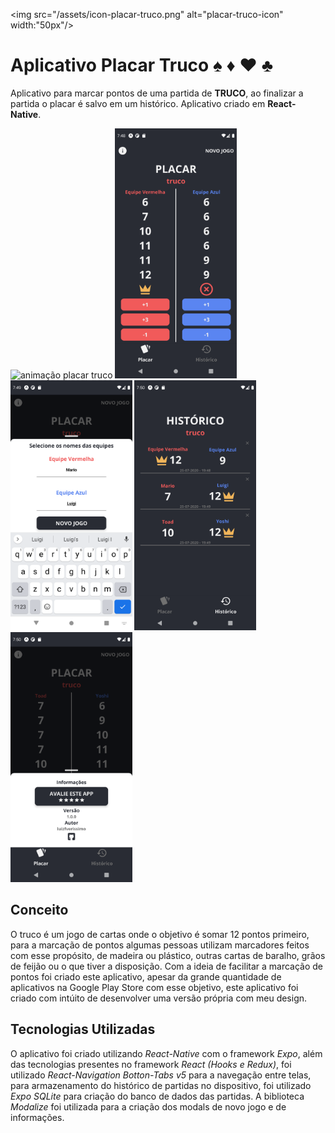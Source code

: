 <img src="/assets/icon-placar-truco.png" alt="placar-truco-icon" width:"50px"/>

# Aplicativo Placar Truco :spades: :diamonds: :hearts: :clubs:
Aplicativo para marcar pontos de uma partida de **TRUCO**, ao finalizar a partida o placar é salvo em um histórico. Aplicativo criado em **React-Native**.

<img src="/images/gif1.gif" alt="animação placar truco" style="height:400px;"/> <img src="/images/1.png" alt="imagem-placar-truco-1" style="height:400px;"/> <img src="/images/2.png" alt="imagem-placar-truco-2" style="height:400px;"/> <img src="/images/3.png" alt="imagem-placar-truco-3" style="height:400px;"/> <img src="/images/4.png" alt="imagem-placar-truco-4" style="height:400px;"/>

## Conceito
O truco é um jogo de cartas onde o objetivo é somar 12 pontos primeiro, para a marcação de pontos algumas pessoas utilizam marcadores feitos com esse propósito, de madeira ou plástico, outras cartas de baralho, grãos de feijão ou o que tiver a disposição. Com a ideia de facilitar a marcação de pontos foi criado este aplicativo, apesar da grande quantidade de aplicativos na Google Play Store com esse objetivo, este aplicativo foi criado com intúito de desenvolver uma versão própria com meu design.

## Tecnologias Utilizadas
O aplicativo foi criado utilizando *React-Native* com o framework *Expo*, além das tecnologias presentes no framework *React (Hooks e Redux)*, foi utilizado *React-Navigation Botton-Tabs v5* para a navegação entre telas, para armazenamento do histórico de partidas no dispositivo, foi utilizado *Expo SQLite* para criação do banco de dados das partidas. A biblioteca *Modalize* foi utilizada para a criação dos modals de novo jogo e de informações.


